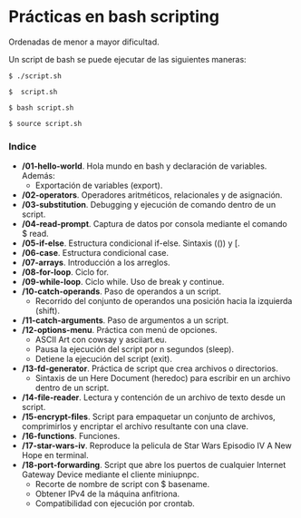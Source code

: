 # Prácticas en bash scripting

Ordenadas de menor a mayor dificultad.

Un script de bash se puede ejecutar de las siguientes maneras:
```console
$ ./script.sh
```
```console
$  script.sh
```
```console
$ bash script.sh
```
```console
$ source script.sh
```

### Indice
- **/01-hello-world**. Hola mundo en bash y declaración de variables. Además:
    - Exportación de variables (export).
- **/02-operators**. Operadores aritméticos, relacionales y de asignación.
- **/03-substitution**. Debugging y ejecución de comando dentro de un script.
- **/04-read-prompt**. Captura de datos por consola mediante el comando $ read.
- **/05-if-else**. Estructura condicional if-else. Sintaxis (()) y [.
- **/06-case**. Estructura condicional case.
- **/07-arrays**. Introducción a los arreglos.
- **/08-for-loop**. Ciclo for.
- **/09-while-loop**. Ciclo while. Uso de break y continue.
- **/10-catch-operands**. Paso de operandos a un script.
    - Recorrido del conjunto de operandos una posición hacia la izquierda (shift).
- **/11-catch-arguments**. Paso de argumentos a un script.
- **/12-options-menu**. Práctica con menú de opciones.
    - ASCII Art con cowsay y asciiart.eu.
    - Pausa la ejecución del script por n segundos (sleep).
    - Detiene la ejecución del script (exit).
- **/13-fd-generator**. Práctica de script que crea archivos o directorios.
    - Sintaxis de un Here Document (heredoc) para escribir en un archivo dentro de un script.
- **/14-file-reader**. Lectura y contención de un archivo de texto desde un script.
- **/15-encrypt-files**. Script para empaquetar un conjunto de archivos, comprimirlos y encriptar el archivo resultante con una clave.
- **/16-functions**. Funciones.
- **/17-star-wars-iv**. Reproduce la pelicula de Star Wars Episodio IV A New Hope en terminal.
- **/18-port-forwarding**. Script que abre los puertos de cualquier Internet Gateway Device mediante el cliente miniupnpc.
    - Recorte de nombre de script con $ basename.
    - Obtener IPv4 de la máquina anfitriona.
    - Compatibilidad con ejecución por crontab.